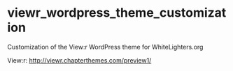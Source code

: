 viewr_wordpress_theme_customization
===================================

Customization of the View:r WordPress theme for 
WhiteLighters.org

View:r:
http://viewr.chapterthemes.com/preview1/